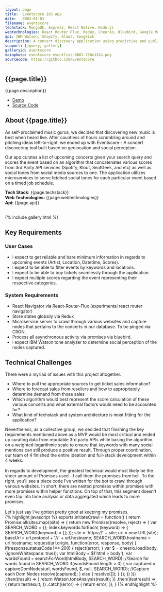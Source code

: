 ```yaml
---
layout: page
title:  Eventscore iOS App
date:   0002-01-01
filename: eventscore
techstack: MongoDb, Express, React Native, Node.js
webtechnologies: React Router Flux, Redux, Cheerio, Bluebird, Google Maps, D3.js, CRON
api: IBM Watson, Shopify, Klout, Songkick
description: A concert discovery application using predictive and public social influence analysis powered by React Native, Redux, and much more.
support: [jquery, gallery]
galleryid: eventscore
mainphoto: eventscore-eventlist-0001-750x1334.png
sourcecode: https://github.com/Eventscore
---
```


<!-- Intro -->
<section id="intro" class="wrapper style1 fade-up">
  <img style="position: absolute; background: rgba(0, 0, 0, .5); min-width: 100%; height: auto" src="{{site.baseurl}}images/eventscore_main.jpg"  alt="" data-position="center center" />
	<div class="inner">
		<h1>{{page.title}}</h1>
		<p>{{page.description}}</p>
		<ul class="actions">
			<li><a href="#" class="button disabled" >Demo</a></li>
      <li><a href="{{page.sourcecode}}" class="button">Source Code</a></li>
		</ul>
	</div>
</section>

<section id="one" class="wrapper style2 fade-up spotlights">
	<section>
		<div class="content">
			<div class="inner">
				<h2>About {{page.title}}</h2>
				<div>
					<p>
            As self-proclaimed music gurus, we decided that discovering new music is best when heard live. After countless of hours scrambling around and pitching ideas left-to-right, we ended up with Eventscore - A concert discovering tool built based on geolocation and social perception.
          </p>
					<p>
            Our app curates a list of upcoming concerts given your search query and scores the event based on an algorithm that concatenates various scores from 3rd Party API services (Spotify, Klout, SeatGeek, and etc) as well as social tones from social media sources to one. The application utilizes microservices to serve fetched social tones for each particular event based on a timed job schedule.
          </p>
          <p>
            <b>Tech Stack:</b> {{page.techstack}} <br>
            <b>Web Technologies:</b> {{page.webtechnologies}} <br>
            <b>Api:</b> {{page.api}}
          </p>
					<br>
				</div>
			</div>
		</div>
    <div class="content">
      <div class="inner">
        {% include gallery.html %}
      </div>
    </div>
	</section>
</section>

<section id="two" class="wrapper style3 fade-up">
	<div class="inner">
		<h2>Key Requirements</h2>
		<div class="features">
			<section>
				<span class="icon major fa-user"></span>
				<h3>User Cases</h3>
				<ul>
          <li>I expect to get reliable and bare minimum information in regards to upcoming events (Artist, Location, Datetime, Scores).</li>
          <li>I expect to be able to filter events by keywords and locations.</li>
          <li>I expect to be able to buy tickets seamlessly through the application.</li>
          <li>I expect multiple scores regarding the event representing their respective categories.</li>
        </ul>
			</section>
			<section>
				<span class="icon major fa-code"></span>
				<h3>System Requirements</h3>
				<ul>
          <li>React Navigator via React-Router-Flux (experimental react router navigator)</li>
          <li>Store states globally via Redux</li>
          <li>Microservice server to crawl through various websites and capture nodes that pertains to the concerts in our database. To be pinged via CRON.</li>
          <li>Process all asynchronous activity via promises via bluebird.</li>
          <li>I expect IBM Watson tone analyzer to determine social perception of the nodes captured.</li>
				</ul>
			</section>
		</div>
	</div>
</section>

<section id="three" class="wrapper style1 fade-up spotlights">
	<section>
		<div class="content">
			<div class="inner">
				<h2>Technical Challenges</h2>
				<div>
          There were a myriad of issues with this project altogether.
          <br>
          <ul>
            <li>Where to pull the appropriate sources to get ticket sales information?</li>
            <li> Where to forecast sales from resellers and how to appropriately determine demand from those sales</li>
            <li>Which algorithm would best represent the score calculation of these various concerts and what external factors would need to be accounted for?</li>
            <li>What kind of techstack and system architecture is most fitting for the application?</li>
          </ul>
          Nevertheless, as a collective group, we decided that finishing the key requirements mentioned above as a MVP would be most critical and ended up curating data from reputable 3rd party APIs while basing the algorithm on a weighted logarithmic scale to ensure that keywords with many social mentions can still produce a positive result. Through proper coordination, our team of 4 finished the entire ideation and full-stack development within 4 weeks. <br>
          <br>
          In regards to development, the greatest technical would most likely be the sheer amount of Promises used - I call them the promises from hell. To the right, you'll see a piece code I've written for the bot to crawl through various websites. In short, there are nested promises within promises with more promises within helper functions. On top of that, this segment doesn't even tap into tone analysis or data aggregated which leads to more promises.<br>
          <br>
          Let's just say I've gotten pretty good at keeping my promises.
				</div>
			</div>
		</div>
    <div class="content">
      <div class="inner">
      {% highlight javascript %}
        exports.initiateCrawl = function() {
          return Promise.all(sites.map((site) => {
            return new Promise((resolve, reject) => {
              var SEARCH_WORD = {};
              Index.keywords.forEach( (keyword) => {
                SEARCH_WORD[keyword] = [];
              });
              site = 'https://' + site;
              url = new URL(site);
              baseUrl = url.protocol + '//' + url.hostname;
              SEARCH_WORD.hostname = url.hostname;
              request(url.origin, function(error, response, body) {
                if(response.statusCode !== 200) {
                  reject(error);
                }
                var $ = cheerio.load(body, {ignoreWhitespace: true});
                var htmlBody = $('html > body');
                var wordsFound = searchForWord(htmlBody, SEARCH_WORD); //Search for words found in SEARCH_WORD
                if(wordsFound.length > 0) {
                  var captured = captureDomNodes(url, wordsFound, $, null, SEARCH_WORD); //Capture each Dom Nodes
                  resolve(captured);
                } else {
                  resolve([]);
                }
              });
            })
          }))
          .then((result) => {
            return Watson.toneAnalysis(result);
          })
          .then((testresult) => {    
            return testresult;
          })
          .catch((error) => {
            return error;
          });
        }
      {% endhighlight %}
      </div>
    </div>
	</section>
</section>
